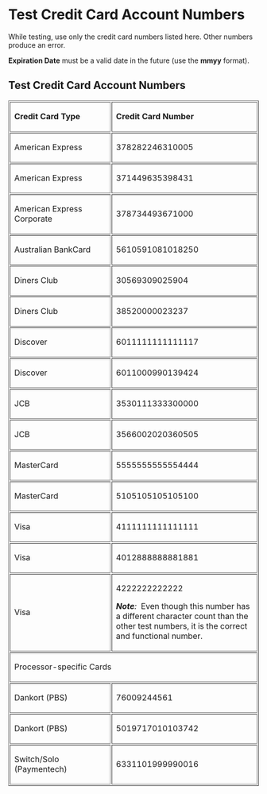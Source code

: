 <!doctype html>
<html>
    <head>
        <meta http-equiv="content-type" content="text/html; charset=utf-8">
        <title>Test Credit Card Account Numbers</title>
        <style type="text/css">
            table.whs1 {
                x-border-left: 1px table-solid;
                x-border-top: 1px table-solid;
                x-border-right: 1px table-solid;
                x-border-bottom: 1px table-solid;
                border-collapse:separate;
            }
            col.whs2 {
                width: 248px;
            }
            col.whs3 {
                width: 363px;
            }
            td.whs4 {
                width: 248px;
            }
            td.whs5 {
                width:363px;
            }
            td.whs6 {
                width:611px;
            }
        </style>
        <style type="text/css">
            div.WebHelpPopupMenu {
                position: absolute;
                left: 0px;
                top: 0px;
                z-index: 4;
                visibility: hidden;
            }
        </style>
    </head>
    <body>
        <h1>Test Credit Card Account Numbers</h1>
        <p>While testing, use only the credit card numbers listed here. Other numbers produce an error.</p>
        <p>
            <span style="font-weight: bold;"><b>Expiration Date</b></span> must be a valid  date in the future (use the <span style="font-weight: bold;"><b>mmyy</b></span> format).
        </p>
        <h2>Test Credit Card Account Numbers</h2>
        <table x-use-null-cells border="1" class="whs1">
            <thead>
                <tr>
                    <td colspan="1" rowspan="1" width="248px" class="whs4">
                        <p class="CellBody" style="font-weight: bold;">Credit Card Type</p>
                    </td>
                    <td colspan="1" rowspan="1" width="363px" class="whs5">
                        <p class="CellBody" style="font-weight: bold;">Credit Card Number</p>
                    </td>
                </tr>
            </thead>
            <tbody>
                <tr>
                    <td rowspan="1" colspan="1" width="248px" class="whs4">
                        <p class="CellBody">American Express</p>
                    </td>
                    <td rowspan="1" colspan="1" width="363px" class="whs5">
                        <p class="CellBody">378282246310005</p>
                    </td>
                </tr>
                <tr>
                    <td rowspan="1" colspan="1" width="248px" class="whs4">
                        <p class="CellBody">American Express</p>
                    </td>
                    <td rowspan="1" colspan="1" width="363px" class="whs5">
                        <p class="CellBody">371449635398431</p>
                    </td>
                </tr>
                <tr>
                    <td rowspan="1" colspan="1" width="248px" class="whs4">
                        <p class="CellBody">American Express Corporate</p>
                    </td>
                    <td rowspan="1" colspan="1" width="363px" class="whs5">
                        <p class="CellBody">378734493671000</p>
                    </td>
                </tr>
                <tr>
                    <td rowspan="1" colspan="1" width="248px" class="whs4">
                        <p class="CellBody">Australian BankCard</p>
                    </td>
                    <td rowspan="1" colspan="1" width="363px" class="whs5">
                        <p class="CellBody">5610591081018250</p>
                    </td>
                </tr>
                <tr>
                    <td rowspan="1" colspan="1" width="248px" class="whs4">
                        <p class="CellBody">Diners Club</p>
                    </td>
                    <td rowspan="1" colspan="1" width="363px" class="whs5">
                        <p class="CellBody">30569309025904</p>
                    </td>
                </tr>
                <tr>
                    <td rowspan="1" colspan="1" width="248px" class="whs4">
                        <p class="CellBody">Diners Club</p>
                    </td>
                    <td rowspan="1" colspan="1" width="363px" class="whs5">
                        <p class="CellBody">38520000023237</p>
                    </td>
                </tr>
                <tr>
                    <td rowspan="1" colspan="1" width="248px" class="whs4">
                        <p class="CellBody">Discover</p>
                    </td>
                    <td rowspan="1" colspan="1" width="363px" class="whs5">
                        <p class="CellBody">6011111111111117</p>
                    </td>
                </tr>
                <tr>
                    <td rowspan="1" colspan="1" width="248px" class="whs4">
                        <p class="CellBody">Discover</p>
                    </td>
                    <td rowspan="1" colspan="1" width="363px" class="whs5">
                        <p class="CellBody">6011000990139424</p>
                    </td>
                </tr>
                <tr>
                    <td rowspan="1" colspan="1" width="248px" class="whs4">
                        <p class="CellBody">JCB</p>
                    </td>
                    <td rowspan="1" colspan="1" width="363px" class="whs5">
                        <p class="CellBody">3530111333300000</p>
                    </td>
                </tr>
                <tr>
                    <td rowspan="1" colspan="1" width="248px" class="whs4">
                        <p class="CellBody">JCB</p>
                    </td>
                    <td rowspan="1" colspan="1" width="363px" class="whs5">
                        <p class="CellBody">3566002020360505</p>
                    </td>
                </tr>
                <tr>
                    <td rowspan="1" colspan="1" width="248px" class="whs4">
                        <p class="CellBody">MasterCard</p>
                    </td>
                    <td rowspan="1" colspan="1" width="363px" class="whs5">
                        <p class="CellBody">5555555555554444</p>
                    </td>
                </tr>
                <tr>
                    <td rowspan="1" colspan="1" width="248px" class="whs4">
                        <p class="CellBody">MasterCard</p>
                    </td>
                    <td rowspan="1" colspan="1" width="363px" class="whs5">
                        <p class="CellBody">5105105105105100</p>
                    </td>
                </tr>
                <tr>
                    <td rowspan="1" colspan="1" width="248px" class="whs4">
                        <p class="CellBody">Visa</p>
                    </td>
                    <td rowspan="1" colspan="1" width="363px" class="whs5">
                        <p class="CellBody">4111111111111111</p>
                    </td>
                </tr>
                <tr>
                    <td rowspan="1" colspan="1" width="248px" class="whs4">
                        <p class="CellBody">Visa</p>
                    </td>
                    <td rowspan="1" colspan="1" width="363px" class="whs5">
                        <p class="CellBody">4012888888881881</p>
                    </td>
                </tr>
                <tr>
                    <td rowspan="1" colspan="1" width="248px" class="whs4">
                        <p class="CellBody">Visa</p>
                    </td>
                    <td rowspan="1" colspan="1" width="363px" class="whs5">
                        <p class="CellBody">4222222222222</p>
                        <p class="CellBody">
                            <span style="font-style: normal: font-weight: bold;"><em class="Bold"><b>Note</b>:</em></span>
                            &nbsp;Even though this number has a different character count than the other test numbers, it is the correct and functional number.
                        </p>
                    </td>
                </tr>
                <tr>
                    <td rowspan="1" colspan="2" width="611px" class="whs6">
                        <p class="CellBody">Processor-specific Cards</p>
                    </td>
                </tr>
                <tr>
                    <td rowspan="1" colspan="1" width="248px" class="whs4">
                        <p class="CellBody">Dankort (PBS)</p>
                    </td>
                    <td rowspan="1" colspan="1" width="363px" class="whs5">
                        <p class="CellBody">76009244561</p>
                    </td>
                </tr>
                <tr>
                    <td rowspan="1" colspan="1" width="248px" class="whs4">
                        <p class="CellBody">Dankort (PBS)</p>
                    </td>
                    <td rowspan="1" colspan="1" width="363px" class="whs5">
                        <p class="CellBody">5019717010103742</p>
                    </td>
                </tr>
                <tr>
                    <td rowspan="1" colspan="1" width="248px" class="whs4">
                        <p class=CellBody>Switch/Solo (Paymentech)
                    </td>
                    <td rowspan="1" colspan="1" width="363px" class="whs5">
                        <p class=CellBody>6331101999990016
                    </td>
                </tr>
            </tbody>
        </table>
    </body>
</html>
